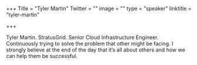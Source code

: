 +++
Title = "Tyler Martin"
Twitter = ""
image = ""
type = "speaker"
linktitle = "tyler-martin"

+++

Tyler Martin. StratusGrid. Senior Cloud Infrastructure Engineer. Continuously trying to solve the problem that other might be facing. I strongly believe at the end of the day that it’s all about others and how we can help them be successful.